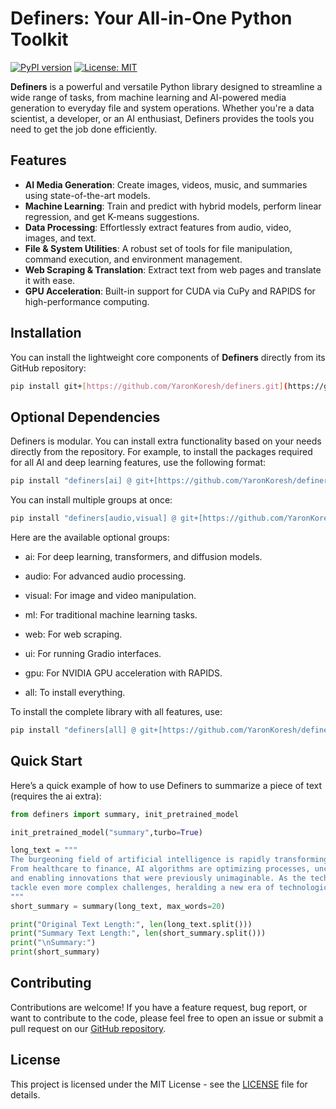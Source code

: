 # Definers: Your All-in-One Python Toolkit

[![PyPI version](https://badge.fury.io/py/definers.svg)](https://badge.fury.io/py/definers)
[![License: MIT](https://img.shields.io/badge/License-MIT-yellow.svg)](https://opensource.org/licenses/MIT)

**Definers** is a powerful and versatile Python library designed to streamline a wide range of tasks, from machine learning and AI-powered media generation to everyday file and system operations. Whether you're a data scientist, a developer, or an AI enthusiast, Definers provides the tools you need to get the job done efficiently.

## Features

-   **AI Media Generation**: Create images, videos, music, and summaries using state-of-the-art models.
-   **Machine Learning**: Train and predict with hybrid models, perform linear regression, and get K-means suggestions.
-   **Data Processing**: Effortlessly extract features from audio, video, images, and text.
-   **File & System Utilities**: A robust set of tools for file manipulation, command execution, and environment management.
-   **Web Scraping & Translation**: Extract text from web pages and translate it with ease.
-   **GPU Acceleration**: Built-in support for CUDA via CuPy and RAPIDS for high-performance computing.

## Installation

You can install the lightweight core components of **Definers** directly from its GitHub repository:

```bash
pip install git+[https://github.com/YaronKoresh/definers.git](https://github.com/YaronKoresh/definers.git)
```

## Optional Dependencies

Definers is modular. You can install extra functionality based on your needs directly from the repository. For example, to install the packages required for all AI and deep learning features, use the following format:

```bash
pip install "definers[ai] @ git+[https://github.com/YaronKoresh/definers.git](https://github.com/YaronKoresh/definers.git)"
```

You can install multiple groups at once:

```bash
pip install "definers[audio,visual] @ git+[https://github.com/YaronKoresh/definers.git](https://github.com/YaronKoresh/definers.git)"
```

Here are the available optional groups:

- ai: For deep learning, transformers, and diffusion models.

- audio: For advanced audio processing.

- visual: For image and video manipulation.

- ml: For traditional machine learning tasks.

- web: For web scraping.

- ui: For running Gradio interfaces.

- gpu: For NVIDIA GPU acceleration with RAPIDS.

- all: To install everything.

To install the complete library with all features, use:

```bash
pip install "definers[all] @ git+[https://github.com/YaronKoresh/definers.git](https://github.com/YaronKoresh/definers.git)"
```

## Quick Start

Here’s a quick example of how to use Definers to summarize a piece of text (requires the ai extra):

```python
from definers import summary, init_pretrained_model

init_pretrained_model("summary",turbo=True)

long_text = """
The burgeoning field of artificial intelligence is rapidly transforming industries worldwide.
From healthcare to finance, AI algorithms are optimizing processes, uncovering insights from vast datasets,
and enabling innovations that were previously unimaginable. As the technology matures, it promises to
tackle even more complex challenges, heralding a new era of technological advancement.
"""
short_summary = summary(long_text, max_words=20)

print("Original Text Length:", len(long_text.split()))
print("Summary Text Length:", len(short_summary.split()))
print("\nSummary:")
print(short_summary)
```

## Contributing

Contributions are welcome! If you have a feature request, bug report, or want to contribute to the code, please feel free to open an issue or submit a pull request on our [GitHub repository](https://github.com/YaronKoresh/definers).

## License

This project is licensed under the MIT License - see the [LICENSE](https://github.com/YaronKoresh/definers/LICENSE) file for details.
